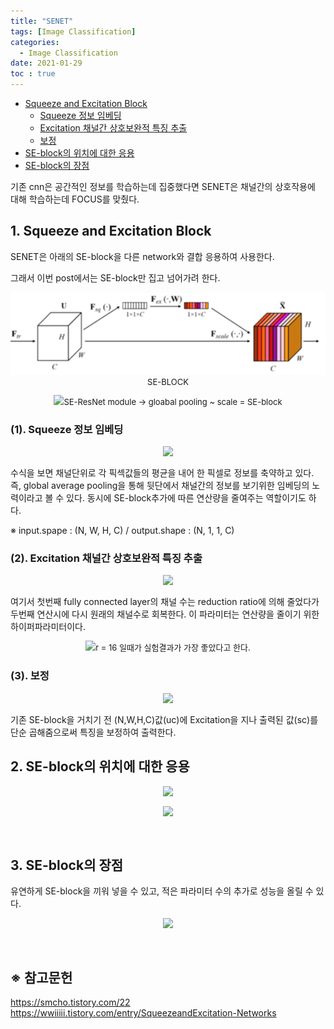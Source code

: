 ```yaml
---
title: "SENET"
tags: [Image Classification]
categories:
  - Image Classification
date: 2021-01-29
toc : true
---
```


- [Squeeze and Excitation Block](#1-squeeze-and-excitation-block)
  - [Squeeze 정보 임베딩](#1-squeeze-정보-임베딩)
  - [Excitation 채널간 상호보완적 특징 추출](#2-excitation-채널간-상호보완적-특징-추출)
  - [보정](#3-보정)
- [SE-block의 위치에 대한 응용](#2-se-block의-위치에-대한-응용)
- [SE-block의 장점](#3-se-block의-장점)


기존 cnn은 공간적인 정보를 학습하는데 집중했다면 SENET은 채널간의 상호작용에 대해 학습하는데 FOCUS를 맞췄다.

## 1. **Squeeze and Excitation Block**
SENET은 아래의 SE-block을 다른 network와 결합 응용하여 사용한다.

그래서 이번 post에서는 SE-block만 집고 넘어가려 한다.
<p align="center" style="font-size:small"><img src="/img/IC-1.png">SE-BLOCK</p>

<p align="center" style="font-size:small"><img src="https://img1.daumcdn.net/thumb/R1280x0/?scode=mtistory2&fname=https%3A%2F%2Fblog.kakaocdn.net%2Fdn%2FbxkhFu%2FbtqUZu00XKc%2F3QlKCGq1EkbzgLpGgTmKZK%2Fimg.png">SE-ResNet module -> gloabal pooling ~ scale = SE-block</p>

### (1). Squeeze 정보 임베딩
<p align="center" style="font-size:small"><img src="https://img1.daumcdn.net/thumb/R1280x0/?scode=mtistory2&fname=https%3A%2F%2Fblog.kakaocdn.net%2Fdn%2FbxXg7Q%2FbtqUZuzVYHO%2FYaX3cyaiKwHvCNI6Fl62T1%2Fimg.png"></p>
수식을 보면 채널단위로 각 픽섹값들의 평균을 내어 한 픽셀로 정보를 축약하고 있다. 즉, global average pooling을 통해 뒷단에서 채널간의 정보를 보기위한 임베딩의 노력이라고 볼 수 있다. 동시에 SE-block추가에 따른 연산량을 줄여주는 역할이기도 하다.

※ input.spape : (N, W, H, C)  /  output.shape : (N, 1, 1, C)

### (2). Excitation 채널간 상호보완적 특징 추출
<p align="center" style="font-size:small"><img src="https://img1.daumcdn.net/thumb/R1280x0/?scode=mtistory2&fname=https%3A%2F%2Fblog.kakaocdn.net%2Fdn%2FdKEdyv%2FbtqU7dwHnMC%2FLUhQJzPDFyVKX2rn5xxqnk%2Fimg.png"></p>
 여기서 첫번째 fully connected layer의 채널 수는 reduction ratio에 의해 줄었다가 두번째 연산시에 다시 원래의 채널수로 회복한다. 이 파라미터는 연산량을 줄이기 위한 하이퍼파라미터이다.

<p align="center" style="font-size:small"><img src="https://img1.daumcdn.net/thumb/R1280x0/?scode=mtistory2&fname=https%3A%2F%2Fblog.kakaocdn.net%2Fdn%2Fc9Ki6W%2FbtqU3qcNDIM%2FoRdjxGtwQmDnNtqSlPVNN1%2Fimg.png">r = 16 일때가 실험결과가 가장 좋았다고 한다.</p>

### (3). 보정
<p align="center" style="font-size:small"><img src="https://img1.daumcdn.net/thumb/R1280x0/?scode=mtistory2&fname=https%3A%2F%2Fblog.kakaocdn.net%2Fdn%2Fk2plr%2FbtqU94sJpRV%2Fs5ywmo1WpGrKKgmFb4gpKk%2Fimg.png"></p>
기존 SE-block을 거치기 전 (N,W,H,C)값(uc)에 Excitation을 지나 출력된 값(sc)를 단순 곱해줌으로써 특징을 보정하여 출력한다.

<br>

## 2. **SE-block의 위치에 대한 응용**
<p align="center" style="font-size:small"><img src="https://img1.daumcdn.net/thumb/R1280x0/?scode=mtistory2&fname=https%3A%2F%2Fblog.kakaocdn.net%2Fdn%2FdCJTOe%2FbtqU53gQCiw%2FJURjNeghIou6nlTqtRAvMk%2Fimg.png"></p>
<p align="center" style="font-size:small"><img src="https://img1.daumcdn.net/thumb/R1280x0/?scode=mtistory2&fname=https%3A%2F%2Fblog.kakaocdn.net%2Fdn%2Fb9RAkF%2FbtqUYF2TbfN%2FsktzGDaF1UcfK7IYqHiou0%2Fimg.png"></p>

<br>

## 3. **SE-block의 장점**
유연하게 SE-block을 끼워 넣을 수 있고, 적은 파라미터 수의 추가로 성능을 올릴 수 있다.
<p align="center" style="font-size:small"><img src="https://img1.daumcdn.net/thumb/R1280x0/?scode=mtistory2&fname=https%3A%2F%2Fblog.kakaocdn.net%2Fdn%2Ftnf4G%2FbtqUYf4jpzs%2FTe1GMNycn6i4ktTt8nBp9k%2Fimg.png"></p>

<br>

## ※ 참고문헌
https://smcho.tistory.com/22 <br>
https://wwiiiii.tistory.com/entry/SqueezeandExcitation-Networks